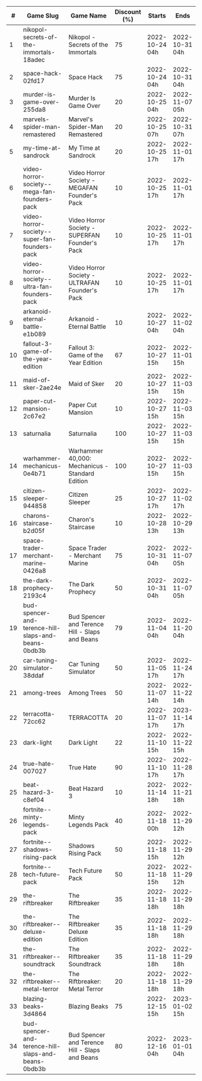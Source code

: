 |#|Game Slug|Game Name|Discount (%)|Starts|Ends|
|---|---|---|---|---|---|
|1|nikopol-secrets-of-the-immortals-18adec|Nikopol - Secrets of the Immortals|75|2022-10-24 04h|2022-10-31 04h|
|2|space-hack-02fd17|Space Hack|75|2022-10-24 04h|2022-10-31 04h|
|3|murder-is-game-over-255da8|Murder Is Game Over|20|2022-10-25 04h|2022-11-07 05h|
|4|marvels-spider-man-remastered|Marvel's Spider-Man Remastered|20|2022-10-25 07h|2022-10-31 07h|
|5|my-time-at-sandrock|My Time at Sandrock|20|2022-10-25 17h|2022-11-01 17h|
|6|video-horror-society--mega-fan-founders-pack|Video Horror Society - MEGAFAN Founder's Pack|10|2022-10-25 17h|2022-11-01 17h|
|7|video-horror-society--super-fan-founders-pack|Video Horror Society - SUPERFAN Founder's Pack|10|2022-10-25 17h|2022-11-01 17h|
|8|video-horror-society--ultra-fan-founders-pack|Video Horror Society - ULTRAFAN Founder's Pack|10|2022-10-25 17h|2022-11-01 17h|
|9|arkanoid-eternal-battle-e1b089|Arkanoid - Eternal Battle|10|2022-10-27 04h|2022-11-02 04h|
|10|fallout-3-game-of-the-year-edition|Fallout 3: Game of the Year Edition|67|2022-10-27 15h|2022-11-01 15h|
|11|maid-of-sker-2ae24e|Maid of Sker|20|2022-10-27 15h|2022-11-03 15h|
|12|paper-cut-mansion-2c67e2|Paper Cut Mansion|10|2022-10-27 15h|2022-11-03 15h|
|13|saturnalia|Saturnalia|100|2022-10-27 15h|2022-11-03 15h|
|14|warhammer-mechanicus-0e4b71|Warhammer 40,000: Mechanicus - Standard Edition|100|2022-10-27 15h|2022-11-03 15h|
|15|citizen-sleeper-944858|Citizen Sleeper|25|2022-10-27 17h|2022-11-02 17h|
|16|charons-staircase-b2d05f|Charon's Staircase|10|2022-10-28 13h|2022-10-29 13h|
|17|space-trader-merchant-marine-0426a8|Space Trader - Merchant Marine|75|2022-10-31 04h|2022-11-07 05h|
|18|the-dark-prophecy-2193c4|The Dark Prophecy|50|2022-10-31 04h|2022-11-07 05h|
|19|bud-spencer-and-terence-hill-slaps-and-beans-0bdb3b|Bud Spencer and Terence Hill - Slaps and Beans|79|2022-11-04 04h|2022-11-20 04h|
|20|car-tuning-simulator-38ddaf|Car Tuning Simulator|50|2022-11-05 17h|2022-11-24 17h|
|21|among-trees|Among Trees|50|2022-11-07 14h|2022-11-22 14h|
|22|terracotta-72cc62|TERRACOTTA|20|2022-11-07 17h|2023-11-14 17h|
|23|dark-light|Dark Light|22|2022-11-10 15h|2022-11-22 15h|
|24|true-hate-007027|True Hate|90|2022-11-10 17h|2022-11-28 17h|
|25|beat-hazard-3-c8ef04|Beat Hazard 3|10|2022-11-14 18h|2022-11-21 18h|
|26|fortnite--minty-legends-pack|Minty Legends Pack|40|2022-11-18 00h|2022-11-29 12h|
|27|fortnite--shadows-rising-pack|Shadows Rising Pack|50|2022-11-18 15h|2022-11-29 12h|
|28|fortnite--tech-future-pack|Tech Future Pack|50|2022-11-18 15h|2022-11-29 12h|
|29|the-riftbreaker|The Riftbreaker|35|2022-11-18 18h|2022-11-29 18h|
|30|the-riftbreaker--deluxe-edition|The Riftbreaker Deluxe Edition|35|2022-11-18 18h|2022-11-29 18h|
|31|the-riftbreaker--soundtrack|The Riftbreaker Soundtrack|35|2022-11-18 18h|2022-11-29 18h|
|32|the-riftbreaker--metal-terror|The Riftbreaker: Metal Terror|20|2022-11-18 18h|2022-11-29 18h|
|33|blazing-beaks-3d4864|Blazing Beaks|75|2022-12-15 15h|2023-01-02 15h|
|34|bud-spencer-and-terence-hill-slaps-and-beans-0bdb3b|Bud Spencer and Terence Hill - Slaps and Beans|80|2022-12-16 04h|2023-01-01 04h|
